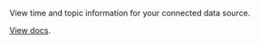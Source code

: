 View time and topic information for your connected data source.

[View docs](https://foxglove.dev/docs/panels/data-source-info).
